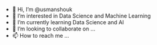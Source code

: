 - 👋 Hi, I’m @usmanshouk
- 👀 I’m interested in Data Science and Machine Learning
- 🌱 I’m currently learning Data Science and AI
- 💞️ I’m looking to collaborate on ...
- 📫 How to reach me ...

<!---
usmanshouk/usmanshouk is a ✨ special ✨ repository because its `README.md` (this file) appears on your GitHub profile.
You can click the Preview link to take a look at your changes.
--->
